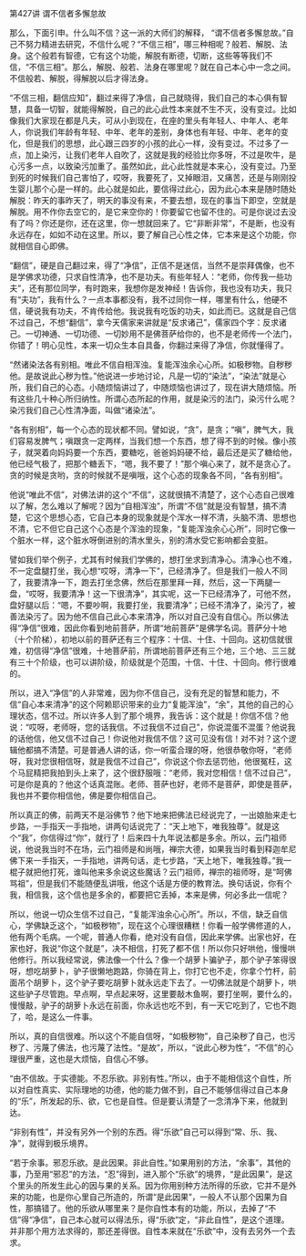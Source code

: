 第427讲 谓不信者多懈怠故

那么，下面引申。什么叫不信？这一派的大师们的解释， “谓不信者多懈怠故。”自己不努力精进去研究，不信什么呢？“不信三相”，哪三种相呢？般若、解脱、法身。这个般若有智德，它有这个功能，解脱有断德，切断，这些等等我们不信，“不信三相”。那么，解脱、般若、法身在哪里呢？就在自己本心中一念之间。不信般若、解脱，得解脱以后才得法身。

“不信三相，翻信应知”，翻过来得了净信，自己就晓得，我们自己的本心俱有智慧，具备一切智，就能得解脱，自己的此心此性本来就不生不灭，没有变过。比如像我们大家现在都是凡夫，可从小到现在，在座的里头有年轻人、中年人、老年人，你说我们年龄有年轻、中年、老年的差别，身体也有年轻、中年、老年的变化，但是我们的思想，此心跟三四岁的小孩的此心一样，没有变过。不过多了一点，加上染污，让我们老年人自吹了，这就是我的经验比你多呀，不过是吹牛，是心污多一点，以致染污加重了。虽然如此，此心此性就是本来心，没有变过。乃至到死的时候我们自己害怕了，哎呀，我要死了，又掉眼泪，又痛苦，还是与刚刚投生婴儿那个心是一样的。此心就是如此，要信得过此心，因为此心本来是随时随处解脱：昨天的事昨天了，明天的事没有来，不要去想，现在的事当下即空，空就是解脱。用不作你去空它的，是它来空你的！你要留它也留不住的。可是你说过去没有了吗？你还是你，还在这里，你一想就回来了。它“非断非常”，不是断，也没有永远存在，如如不动在这里。所以，要了解自己心性之体，它本来是这个功能，你就相信自心即佛。

“翻信”，硬是自己翻过来，得了“净信”，正信不是迷信，当然不是崇拜偶像，也不是学佛求功德，只求自性清净，也不是功夫。有些年轻人：“老师，你传我一些功夫”，还有那位同学，有时跑来，我想你是发神经！告诉你，我也没有功夫，我只有“夫功”，我有什么？一点本事都没有，我不过同你一样，哪里有什么，他硬不信，硬说我有功夫，不肯传给他。我说我有吃饭的功夫，如此而已。这就是自己信不过自己，不想“翻信”，拿今天儒家来讲就是“反求诸己”，儒家四个字：反求诸己。一切神通、一切功德、一切妙用不是佛菩萨给你的，也不是老师传一个法门，你错了！明心见性，本来一切众生本自具备，你翻过来得了净信，你就懂得了。

“然诸染法各有别相。唯此不信自相浑浊。复能浑浊余心心所。如极秽物。自秽秽他。是故说此心秽为性。”他说进一步地讨论，凡是一切的“染法”，“染法”就是心所，我们自己的心态。小随烦恼讲过了，中随烦恼也讲过了，现在讲大随烦恼。所有这些几十种心所归纳性。所谓心态所起的作用，就是染污的法门，染污什么呢？染污我们自己心性清净面，叫做“诸染法”。

“各有别相”，每一个心态的现状都不同。譬如说，“贪”，是贪；“嗔”，脾气大，我们容易发脾气；嗔跟贪一定两样，当我们想一个东西，想了得不到的时候。像小孩子，就哭着向妈妈要一个东西，要糖吃，爸爸妈妈硬不给，最后还是买了糖给他，他已经气极了，把那个糖丢下，“嗯，我不要了！”那个嗔心来了，就不是贪心了。贪的时候是贪哟，贪的时候就不是嗔哦，这个心态的现象各不同，“各有别相”。

他说“唯此不信”，对佛法讲的这个“不信”，这就很搞不清楚了，这个心态自己很难以了解，怎么难以了解呢？因为“自相浑浊”，所谓“不信”就是没有智慧，搞不清楚，它这个思想心态，它自己本身的现象就是个浑水一样不清，头脑不清、思想也不清，它不但它自己这个心态是个浑浊的现象，“复能浑浊余心心所”，同时它像一个脏水一样，这个脏水呀倒进别的清水里头，别的清水受它影响都会变脏。

譬如我们举个例子，尤其有时候我们学佛的，想打坐求到清净心。清净心也不难，不一定盘腿打坐，我心想“哎呀，清净一下”，已经清净了。但是我们一般人不同了，我要清净一下，跑去打坐念佛，然后在那里拜一拜，然后，这一下两腿一盘，“哎呀，我要清净！这一下很清净”，其实呢，这一下已经清净了，可他不然，盘好腿以后：“嗯，不要吵啊，我要打坐，我要清净”；已经不清净了，染污了，被善法染污了。因为他不信自己此心本来清净，所以对自己没有自信心。所以佛法得“净信”很难，因此你看到地前菩萨，所谓“地前菩萨”是佛学名词。菩萨分十地（十个阶梯），初地以前的菩萨还有三个程序：十信、十住、十回向。这初信就很难，初信得“净信”很难，十地菩萨前，所谓地前菩萨还有三个地，三个地、三三就有三十个阶级，也可以讲阶级，阶级就是个范围，十信、十住、十回向。修行很难的。

所以，进入“净信”的人非常难，因为你不信自己，没有充足的智慧和能力，不信“自心本来清净”的这个阿赖耶识带来的业力“复能浑浊”，“余”，其他的自己的心理状态，信不过。所以许多人到了那个境界，我告诉：这个就是！你信不信？他说：“哎呀，老师呀，您的话我信。不过我信不过自己”，你说混蛋不混蛋？他说我的话他信，他又信不过自己！你说他对我信不信？这可见没有信！对不对？这个逻辑他都搞不清楚。可是普通人讲的话，你一听蛮合理的呀，他很恭敬你呀，“老师呀，我对您很相信呀，就是我信不过自己”，你说这个你去惩罚他，他很冤枉，这个马屁精把我拍到头上来了，这个很舒服哦：“老师，我对您相信！信不过自己”，可是你是真的？他这个话真混账。老师、菩萨也好，老师不是菩萨，即使是菩萨，我也并不要你相信他，佛是要你相信自己。

所以真正的佛，前两天不是浴佛节？他下地来把佛法已经说完了，一出娘胎来走七步路，一手指天一手指地，讲两句话说完了：“天上地下，唯我独尊”。就是这个“我”，你信得过“你”，就行了！后来四十九年说法都是多余。所以，云门祖师说，他说我当时不在场，云门祖师是和尚哦，禅宗大德，如果我当时看到释迦牟尼佛下来一手指天，一手指地，讲两句话，走七步路，“天上地下，唯我独尊。”我一棍子就把他打死，谁叫他来多余说这些魔话？云门祖师，禅宗的祖师呀，是“呵佛骂祖”，但是我们不能随便乱讲哦，他这个话是方便的教育法。换句话说，你有个我，相信我，这个信也是多余的，都要把它丢掉，本来是佛，何必多此一信呢？

所以，他说一切众生信不过自己，“复能浑浊余心心所”。所以，不信，缺乏自信心，学佛缺乏这个，“如极秽物”，现在这个心理很糟糕！你看一般学佛修道的人，他有两个毛病。一个呢，普通人你看，绝对没有自信，因此来学佛。出家也好，在家也好，我说“你这个就是”，决不相信，打死了都不信！所以你只好哄他，慢慢哄他修行。所以我经常说，佛法像一个什么？像一个胡萝卜骗驴子，那个驴子笨得很呀，想吃胡萝卜，驴子很懒地跑路，你骑在背上，你打它也不走，你拿个竹杆，前面吊个胡萝卜，这个驴子要吃胡萝卜就永远走下去了。一切佛法就是个胡萝卜，哄这些驴子尽管跑。早点啊，早点起来呀，这里要敲木鱼啊，要打坐啊，要什么的，慢慢敲，驴子的胡萝卜永远在前面，你永远也吃不到，有一天它吃到了，它也不跑了，哈，是这么一件事。

所以，真的自信很难。所以这个不能自信呀，“如极秽物”，自己染秽了自己，也污秽了、污蔑了佛法，也污蔑了法性。“是故”，所以，“说此心秽为性”，“不信”的心理很严重，这也是大烦恼，自信心不够。

“由不信故。于实德能。不忍乐欲。非别有性。”所以，由于不能相信这个自性，所以对自性真实、实际理地的功德，他的能力做不到，自己不能够信得过自己本身的“乐”，所发起的乐、欲，它也是自性。但是要认清楚了一念清净下来，他就到达。

“非别有性”，并没有另外一个别的东西。得“乐欲”自己可以得到“常、乐、我、净”，就得到极乐境界。

“若于余事。邪忍乐欲。是此因果。非此自性。”如果用别的方法，“余事”，其他的事，乃至用“邪忍”的方法，“忍”得到，进入那个“乐欲”的境界，“是此因果”，是这个里头的所发生此心的因与果的关系。因为你用别种方法所得的乐欲，它并不是外来的功能，也是你心里自己所造的，所谓“是此因果”，一般人不认那个因果为自性，那搞错了。他的乐欲从哪里来？是你自性本有的功能，所以，去掉了“不信”得“净信”，自己本心就可以得法乐，得“乐欲”定，“非此自性”，是这个道理。并非那个用方法求得的，那还差得很。自性本来就在“乐欲”中，没有去另外一个去求。


